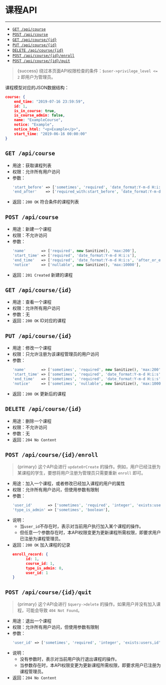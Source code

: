 # 课程API

---

- [`GET /api/course`](#c-1)
- [`POST /api/course`](#c-2)
- [`GET /api/course/{id}`](#c-3)
- [`PUT /api/course/{id}`](#c-4)
- [`DELETE /api/course/{id}`](#c-5)
- [`POST /api/course/{id}/enroll`](#c-6)
- [`POST /api/course/{id}/quit`](#c-7)

> {success} 绕过本页面API权限检查的条件：`$user->privilege_level <= 2` 即用户为管理员。

课程模型对应的JSON数据结构：

```json
course: {
    end_time: "2019-07-16 23:59:59",
    id: 1,
    is_in_course: true,
    is_course_admin: false,
    name: "ExampleCourse",
    notice: "Example",
    notice_html: "<p>Example</p>",
    start_time: "2019-06-16 00:00:00"
}
```

<a name="c-1"></a>
## `GET /api/course`

- 用途：获取课程列表
- 权限：允许所有用户访问
- 参数：
  ```php
  'start_before' => ['sometimes', 'required', 'date_format:Y-m-d H:i:s'],
  'end_after'    => ['required_with:start_before', 'date_format:Y-m-d H:i:s', 'after_or_equal:start_before'],
  ```
- 返回：`200 OK` 符合条件的课程列表

<a name="c-2"></a>
## `POST /api/course`

- 用途：新建一个课程
- 权限：不允许访问
- 参数：
  ```php
  'name'       => ['required', new Sanitize(), 'max:200'],
  'start_time' => ['required', 'date_format:Y-m-d H:i:s'],
  'end_time'   => ['required', 'date_format:Y-m-d H:i:s', 'after_or_equal:start_before'],
  'notice'     => ['nullable', new Sanitize(), 'max:10000'],
  ```
- 返回：`201 Created` 新建的课程

<a name="c-3"></a>
## `GET /api/course/{id}`

- 用途：查看一个课程
- 权限：允许所有用户访问
- 参数：无
- 返回：`200 OK` ID对应的课程

<a name="c-4"></a>
## `PUT /api/course/{id}`

- 用途：修改一个课程
- 权限：只允许注册为该课程管理员的用户访问
- 参数：
  ```php
  'name'       => ['sometimes', 'required', new Sanitize(), 'max:200'],
  'start_time' => ['sometimes', 'required', 'date_format:Y-m-d H:i:s'],
  'end_time'   => ['sometimes', 'required', 'date_format:Y-m-d H:i:s', 'after_or_equal:start_before'],
  'notice'     => ['sometimes', 'nullable', new Sanitize(), 'max:10000'],
  ```
- 返回：`200 OK` 更新后的课程

<a name="c-5"></a>
## `DELETE /api/course/{id}`

- 用途：删除一个课程
- 权限：不允许访问
- 参数：无
- 返回：`204 No Content`

<a name="c-6"></a>
## `POST /api/course/{id}/enroll`

> {primary} 这个API会进行 `updateOrCreate` 的操作。例如，用户已经注册为某课程的学生，要想将用户注册为管理员只需要重新 `enroll` 即可。

- 用途：加入一个课程，或者修改已经加入课程的用户的属性
- 权限：允许所有用户访问，但使用参数有限制
- 参数：
  ```php
  'user_id'       => ['sometimes', 'required', 'integer', 'exists:users,id'],
  'type_is_admin' => ['sometimes', 'boolean'],
  ```
- 说明：
  - 当`user_id`不存在时，表示对当前用户执行加入某个课程的操作。
  - 但任意一个参数存在时，本API权限变更为更新课程所需权限，即要求用户已注册为课程管理员。
- 返回：`200 OK` 加入课程的记录
  ```json
  enroll_record: {
        id: 1,
        course_id: 1,
        type_is_admin: 0,
        user_id: 1
  }
  ```

<a name="c-7"></a>
## `POST /api/course/{id}/quit`

> {primary} 这个API会进行 `$query->delete` 的操作。如果用户并没有加入课程，可能会导致 `404 Not Found`。

- 用途：退出一个课程
- 权限：允许所有用户访问，但使用参数有限制
- 参数：
  ```php
  'user_id' => ['sometimes', 'required', 'integer', 'exists:users,id'],
  ```
- 说明：
  - 没有参数时，表示对当前用户执行退出课程的操作。
  - 当参数存在时，本API权限变更为更新课程所需权限，即要求用户已注册为课程管理员。
- 返回：`204 No Content`
